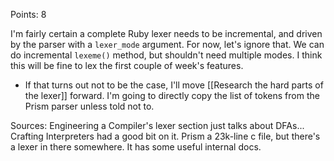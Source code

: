 Points: 8

I'm fairly certain a complete Ruby lexer needs to be incremental, and driven by the parser with a `lexer_mode` argument.
For now, let's ignore that. We can do incremental `lexeme()` method, but shouldn't need multiple modes.
I think this will be fine to lex the first couple of week's features.
- If that turns out not to be the case, I'll move [[Research the hard parts of the lexer]] forward.
I'm going to directly copy the list of tokens from the Prism parser unless told not to.

Sources:
Engineering a Compiler's lexer section just talks about DFAs...
Crafting Interpreters had a good bit on it.
Prism a 23k-line c file, but there's a lexer in there somewhere. It has some useful internal docs.